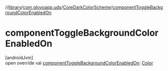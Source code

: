 //[library](../../../index.md)/[com.glovoapp.uds](../index.md)/[CoreDarkColorScheme](index.md)/[componentToggleBackgroundColorEnabledOn](component-toggle-background-color-enabled-on.md)

# componentToggleBackgroundColorEnabledOn

[androidJvm]\
open override val [componentToggleBackgroundColorEnabledOn](component-toggle-background-color-enabled-on.md): [Color](https://developer.android.com/reference/kotlin/androidx/compose/ui/graphics/Color.html)
